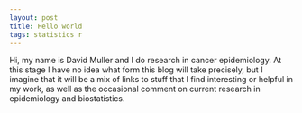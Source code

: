 ```yaml
---
layout: post
title: Hello world
tags: statistics r 
---
```


Hi, my name is David Muller and I do research in cancer epidemiology. At this stage I have no idea  what form this blog will take precisely, but I imagine that it will be a mix of links to stuff that I find interesting or helpful in my work, as well as the occasional comment on current research in epidemiology and biostatistics.


